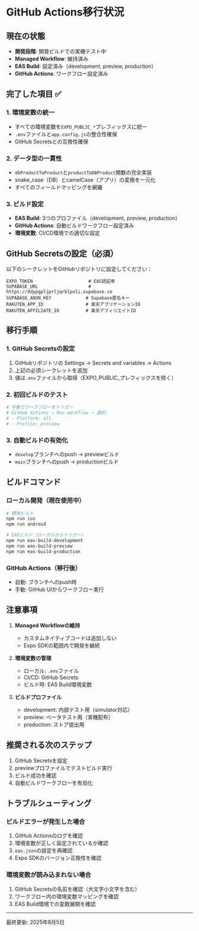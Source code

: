 # GitHub Actions移行状況

## 現在の状態
- **開発段階**: 開発ビルドでの実機テスト中
- **Managed Workflow**: 維持済み
- **EAS Build**: 設定済み（development, preview, production）
- **GitHub Actions**: ワークフロー設定済み

## 完了した項目 ✅

### 1. 環境変数の統一
- すべての環境変数を`EXPO_PUBLIC_*`プレフィックスに統一
- `.env`ファイルと`app.config.js`の整合性確保
- GitHub Secretsとの互換性確保

### 2. データ型の一貫性
- `dbProductToProduct`と`productToDBProduct`関数の完全実装
- snake_case（DB）とcamelCase（アプリ）の変換を一元化
- すべてのフィールドマッピングを網羅

### 3. ビルド設定
- **EAS Build**: 3つのプロファイル（development, preview, production）
- **GitHub Actions**: 自動ビルドワークフロー設定済み
- **環境変数**: CI/CD環境での適切な設定

## GitHub Secretsの設定（必須）

以下のシークレットをGitHubリポジトリに設定してください：

```
EXPO_TOKEN                     # EAS認証用
SUPABASE_URL                   # https://ddypgpljprljqrblpuli.supabase.co
SUPABASE_ANON_KEY             # Supabase匿名キー
RAKUTEN_APP_ID                # 楽天アプリケーションID
RAKUTEN_AFFILIATE_ID          # 楽天アフィリエイトID
```

## 移行手順

### 1. GitHub Secretsの設定
1. GitHubリポジトリの Settings → Secrets and variables → Actions
2. 上記の必須シークレットを追加
3. 値は`.env`ファイルから取得（EXPO_PUBLIC_プレフィックスを除く）

### 2. 初回ビルドのテスト
```bash
# 手動でワークフローをトリガー
# GitHub Actions → Run workflow → 選択:
# - Platform: all
# - Profile: preview
```

### 3. 自動ビルドの有効化
- `develop`ブランチへのpush → previewビルド
- `main`ブランチへのpush → productionビルド

## ビルドコマンド

### ローカル開発（現在使用中）
```bash
# 開発ビルド
npm run ios
npm run android

# EASビルド（ローカルからトリガー）
npm run eas-build-development
npm run eas-build-preview
npm run eas-build-production
```

### GitHub Actions（移行後）
- 自動: ブランチへのpush時
- 手動: GitHub UIからワークフロー実行

## 注意事項

1. **Managed Workflowの維持**
   - カスタムネイティブコードは追加しない
   - Expo SDKの範囲内で開発を継続

2. **環境変数の管理**
   - ローカル: `.env`ファイル
   - CI/CD: GitHub Secrets
   - ビルド時: EAS Build環境変数

3. **ビルドプロファイル**
   - development: 内部テスト用（simulator対応）
   - preview: ベータテスト用（実機配布）
   - production: ストア提出用

## 推奨される次のステップ

1. GitHub Secretsを設定
2. previewプロファイルでテストビルド実行
3. ビルド成功を確認
4. 自動ビルドワークフローを有効化

## トラブルシューティング

### ビルドエラーが発生した場合
1. GitHub Actionsのログを確認
2. 環境変数が正しく設定されているか確認
3. `eas.json`の設定を再確認
4. Expo SDKのバージョン互換性を確認

### 環境変数が読み込まれない場合
1. GitHub Secretsの名前を確認（大文字小文字を含む）
2. ワークフロー内の環境変数マッピングを確認
3. EAS Build環境での変数展開を確認

---

最終更新: 2025年8月5日
